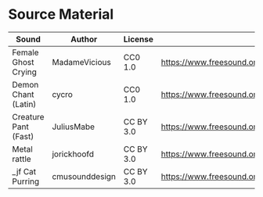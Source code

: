 # Source Material

Sound                | Author         |License    | Hyperlink 
---------------------| --------       | --------- | ---------
Female Ghost Crying  | MadameVicious  | CC0 1.0   | https://www.freesound.org/people/MadamVicious/sounds/238500/
Demon Chant (Latin)  | cycro          | CC0 1.0   | https://www.freesound.org/people/cycro/sounds/146143/
Creature Pant (Fast) | JuliusMabe     | CC BY 3.0 | https://www.freesound.org/people/JuliusMabe/sounds/379503/
Metal rattle         | jorickhoofd    | CC BY 3.0 | https://www.freesound.org/people/jorickhoofd/sounds/160047/
_jf Cat Purring      | cmusounddesign | CC BY 3.0 | https://www.freesound.org/people/cmusounddesign/sounds/85163/